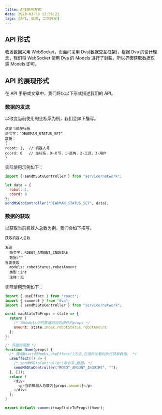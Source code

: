 ```yaml
---
title: API使用方式
date: 2020-03-30 13:56:21
tags: [API, 说明, 二次开发]
---
```


## API 形式

收发数据采用 WebSocket，页面间采用 Dva(数据交互框架)，根据 Dva 的设计理念，我们将 WebSocket 使用 Dva 的 Models 进行了封装。所以界面获取数据仅需 Models 即可。

## API 的展现形式

在 API 手册或文章中，我们将以以下形式描述我们的 API。

### 数据的发送

以改变当前使用的坐标系为例，我们会如下描写。

```text
改变当前坐标系
命令字："DEADMAN_STATUS_SET"
数据：
{
robot: 1,  // 机器人号
coord: 0   // 坐标系，0-关节，1-直角，2-工具，3-用户
}
```

实际使用示例如下：

```javascript
import { sendMSGtoController } from "service/network";

let data = {
  robot: 1,
  coord: 0
};
sendMSGtoController("DEADMAN_STATUS_SET", data);
```

### 数据的获取

以获取当前机器人总数为例，我们会如下描写。

```text
获取机器人总数

发送
  命令字: ROBOT_AMOUNT_INQUIRE
  数据:""
界面获取
  models: robotStatus.robotAmount
  类型：int
  注释：无
```

实际使用示例如下：

```javascript
import { useEffect } from "react";
import { connect } from "dva";
import { sendMSGtoController } from "service/network";

const mapStateToProps = state => {
  return {
    /* 将models中的数据对应的组件的props */
    amount: state.index.robotStatus.robotAmount
  };
};

/* 界面的函数 */
function Name(props) {
  /* 使用React的Hooks,useEffect()方法,在组件加载时执行获取数据。 */
  useEffect(() => {
    /* sendMSGtoController(命令字,数据) */
    sendMSGtoController("ROBOT_AMOUNT_INQUIRE", "");
  }, []);
  return (
    <div>
      <p>当前机器人总数为{props.amount}</p>
    </div>
  );
}

export default connect(mapStateToProps)(Name);
```
